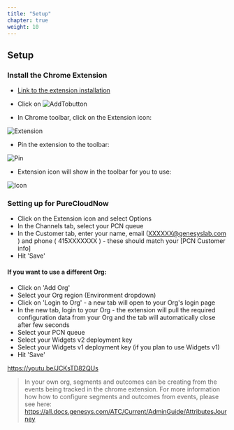 ```yaml
---
title: "Setup"
chapter: true
weight: 10
---
```


## Setup

### Install the Chrome Extension
- [Link to the extension installation](https://chrome.google.com/webstore/detail/genesys-gdemo-extension/jiilhcbdojcdonkigflgmdnljialgmfh)

- Click on ![AddTo](/images/file_1603755277420_add-to-chrome.png)button

- In Chrome toolbar, click on the Extension icon:

 ![Extension](/images/file_1603755872316_ext-1.png) 
 
- Pin the extension to the toolbar:

 ![Pin](/images/file_1603756007050_ext-2.png) 
 
- Extension icon will show in the toolbar for you to use:

 ![Icon](/images/file_1603756259503_ext-4.png) 
 
### Setting up for PureCloudNow
- Click on the Extension icon and select Options
- In the Channels tab, select your PCN queue
- In the Customer tab, enter your name, email (XXXXXX@genesyslab.com ) and phone ( 415XXXXXXX ) - these should match your [PCN Customer info]
- Hit 'Save'


#### If you want to use a different Org:

- Click on 'Add Org'
- Select your Org region (Environment dropdown)
- Click on 'Login to Org' - a new tab will open to your Org's login page
- In the new tab, login to your Org - the extension will pull the required configuration data from your Org and the tab will automatically close after few seconds
- Select your PCN queue
- Select your Widgets v2 deployment key
- Select your Widgets v1 deployment key (if you plan to use Widgets v1)
- Hit 'Save'

https://youtu.be/JCKsTD82QUs

>In your own org, segments and outcomes can be creating from the events being tracked in the chrome extension.  For more information how how to configure segments and outcomes from events,  please see here:  https://all.docs.genesys.com/ATC/Current/AdminGuide/AttributesJourney 

